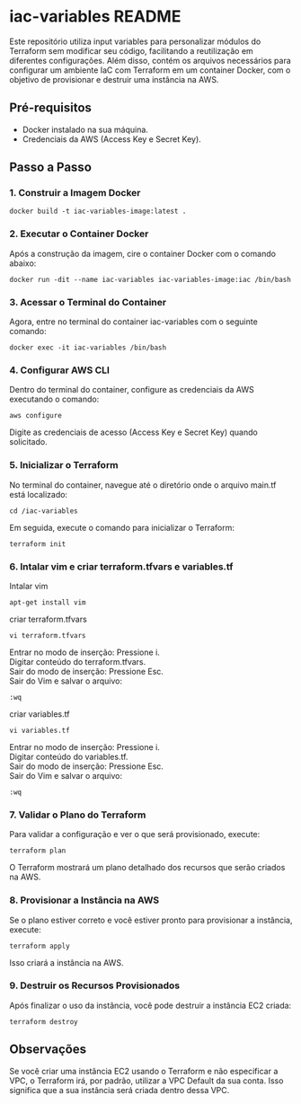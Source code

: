 # iac-variables README

Este repositório utiliza input variables para personalizar módulos do Terraform sem modificar seu código, facilitando a reutilização em diferentes configurações. Além disso, contém os arquivos necessários para configurar um ambiente IaC com Terraform em um container Docker, com o objetivo de provisionar e destruir uma instância na AWS.


## Pré-requisitos
* Docker instalado na sua máquina.
* Credenciais da AWS (Access Key e Secret Key).

## Passo a Passo

### 1. Construir a Imagem Docker
```
docker build -t iac-variables-image:latest .
```

### 2. Executar o Container Docker
Após a construção da imagem, cire o container Docker com o comando abaixo:


```
docker run -dit --name iac-variables iac-variables-image:iac /bin/bash
```


### 3. Acessar o Terminal do Container
Agora, entre no terminal do container iac-variables com o seguinte comando:


```
docker exec -it iac-variables /bin/bash
```

### 4. Configurar AWS CLI
Dentro do terminal do container, configure as credenciais da AWS executando o comando:


```
aws configure
```

Digite as credenciais de acesso (Access Key e Secret Key) quando solicitado.

### 5. Inicializar o Terraform
No terminal do container, navegue até o diretório onde o arquivo main.tf está localizado:


```
cd /iac-variables
```

Em seguida, execute o comando para inicializar o Terraform:


```
terraform init
```


### 6. Intalar vim e criar terraform.tfvars e variables.tf

Intalar vim
```
apt-get install vim
```

criar terraform.tfvars
```
vi terraform.tfvars
```
Entrar no modo de inserção: Pressione i. <br>
Digitar conteúdo do terraform.tfvars. <br>
Sair do modo de inserção: Pressione Esc. <br>
Sair do Vim e salvar o arquivo: 
```
:wq
```

criar variables.tf
```
vi variables.tf
```
Entrar no modo de inserção: Pressione i. <br>
Digitar conteúdo do variables.tf. <br>
Sair do modo de inserção: Pressione Esc.<br>
Sair do Vim e salvar o arquivo:
```
:wq
```
### 7. Validar o Plano do Terraform
Para validar a configuração e ver o que será provisionado, execute:


```
terraform plan
```

O Terraform mostrará um plano detalhado dos recursos que serão criados na AWS.

### 8. Provisionar a Instância na AWS
Se o plano estiver correto e você estiver pronto para provisionar a instância, execute:


```
terraform apply
```
Isso criará a instância na AWS.

### 9. Destruir os Recursos Provisionados
Após finalizar o uso da instância, você pode destruir a instância EC2 criada:


```
terraform destroy
```

## Observações

Se você criar uma instância EC2 usando o Terraform e não especificar a VPC, o Terraform irá, por padrão, utilizar a VPC Default da sua conta. Isso significa que a sua instância será criada dentro dessa VPC.

